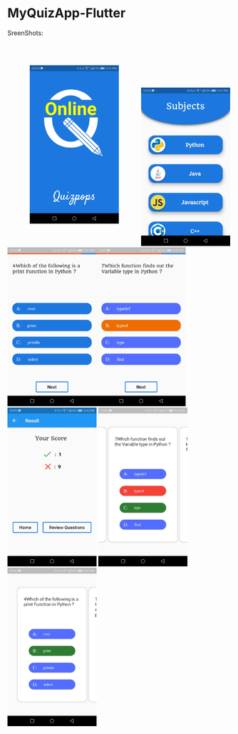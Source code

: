 # MyQuizApp-Flutter

SreenShots:

<img src="ScreenShots/Screenshot_20201118-174109.jpg" width="200" margin="10" style="margin:50px"><img src="ScreenShots/Screenshot_20201118-174114.jpg" width="200"><img src="ScreenShots/Screenshot_20201118-174123.jpg" width="200"><img src="ScreenShots/Screenshot_20201118-174152.jpg" width="200"><img src="ScreenShots/Screenshot_20201118-174200.jpg" width="200"> <img src="ScreenShots/Screenshot_20201118-174208.jpg" width="200"><img src="ScreenShots/Screenshot_20201118-174215.jpg" width="200">
